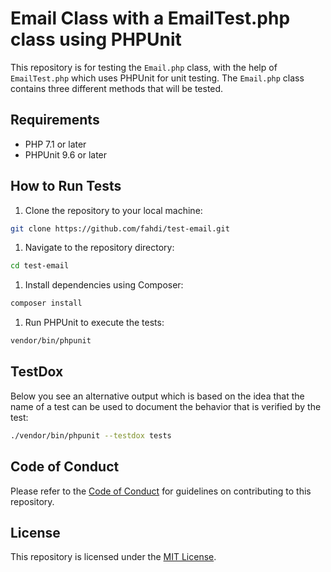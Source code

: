 # Email Class with a EmailTest.php class using PHPUnit 

This repository is for testing the `Email.php` class, with the help of `EmailTest.php` which uses PHPUnit for unit testing. The `Email.php` class contains three different methods that will be tested.

## Requirements

- PHP 7.1 or later
- PHPUnit 9.6 or later

## How to Run Tests

1. Clone the repository to your local machine:

```bash
git clone https://github.com/fahdi/test-email.git
```

1. Navigate to the repository directory:

```bash
cd test-email
```

1. Install dependencies using Composer:

```bash
composer install
```

1. Run PHPUnit to execute the tests:

```bash
vendor/bin/phpunit
```

## TestDox

Below you see an alternative output which is based on the idea that the name of a test can be used to document the behavior that is verified by the test:

```bash
./vendor/bin/phpunit --testdox tests
```
## Code of Conduct

Please refer to the [Code of Conduct](CODE_OF_CONDUCT.md) for guidelines on contributing to this repository.

## License

This repository is licensed under the [MIT License](LICENSE).
